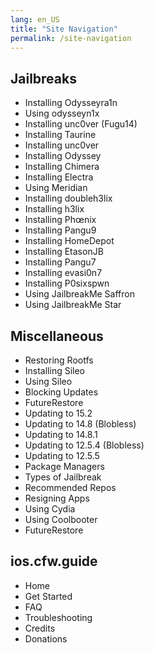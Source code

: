 ```yaml
---
lang: en_US
title: "Site Navigation"
permalink: /site-navigation
---
```


## Jailbreaks

+ <router-link to="/installing-odysseyra1n">Installing Odysseyra1n</router-link>
+ <router-link to="/using-odysseyn1x">Using odysseyn1x</router-link>
+ <router-link to="/installing-unc0ver-fugu14">Installing unc0ver (Fugu14)</router-link>
+ <router-link to="/installing-taurine">Installing Taurine</router-link>
+ <router-link to="/installing-unc0ver">Installing unc0ver</router-link>
+ <router-link to="/installing-odyssey">Installing Odyssey</router-link>
+ <router-link to="/installing-chimera">Installing Chimera</router-link>
+ <router-link to="/installing-electra">Installing Electra</router-link>
+ <router-link to="/using-meridian">Using Meridian</router-link>
+ <router-link to="/installing-doubleh3lix">Installing doubleh3lix</router-link>
+ <router-link to="/installing-h3lix">Installing h3lix</router-link>
+ <router-link to="/installing-phoenix">Installing Phœnix</router-link>
+ <router-link to="/installing-pangu933">Installing Pangu9</router-link>
+ <router-link to="/installing-homedepot">Installing HomeDepot</router-link>
+ <router-link to="/installing-etasonjb">Installing EtasonJB</router-link>
+ <router-link to="/installing-pangu7">Installing Pangu7</router-link>
+ <router-link to="/installing-evasi0n7">Installing evasi0n7</router-link>
+ <router-link to="/installing-p0sixspwn">Installing P0sixspwn</router-link>
+ <router-link to="/using-jailbreakme-saffron">Using JailbreakMe Saffron</router-link>
+ <router-link to="/using-jailbreakme-star">Using JailbreakMe Star</router-link>

## Miscellaneous

+ <router-link to="/restoring-rootfs">Restoring Rootfs</router-link>
+ <router-link to="/installing-sileo">Installing Sileo</router-link>
+ <router-link to="/using-sileo">Using Sileo</router-link>
+ <router-link to="/blocking-updates">Blocking Updates</router-link>
+ <router-link to="/futurerestore">FutureRestore</router-link>
+ <router-link to="/updating-to-15-2">Updating to 15.2</router-link>
+ <router-link to="/updating-to-14-8-(blobless)">Updating to 14.8 (Blobless)</router-link>
+ <router-link to="/updating-to-14-8.1">Updating to 14.8.1</router-link>
+ <router-link to="/updating-to-12-5-4-(blobless)">Updating to 12.5.4 (Blobless)</router-link>
+ <router-link to="/updating-to-12-5-5">Updating to 12.5.5</router-link>
+ <router-link to="/package-managers">Package Managers</router-link>
+ <router-link to="/types-of-jailbreak">Types of Jailbreak</router-link>
+ <router-link to="/recommended-repos">Recommended Repos</router-link>
+ <router-link to="/resigning-apps">Resigning Apps</router-link>
+ <router-link to="/using-cydia">Using Cydia</router-link>
+ <router-link to="/using-coolbooter">Using Coolbooter</router-link>
+ <router-link to="/futurerestore-help">FutureRestore</router-link>

## ios.cfw.guide

+ <router-link to="/">Home</router-link>
+ <router-link to="/get-started">Get Started</router-link>
+ <router-link to="/faq">FAQ</router-link>
+ <router-link to="/troubleshooting">Troubleshooting</router-link>
+ <router-link to="/credits">Credits</router-link>
+ <router-link to="/donations">Donations</router-link>
